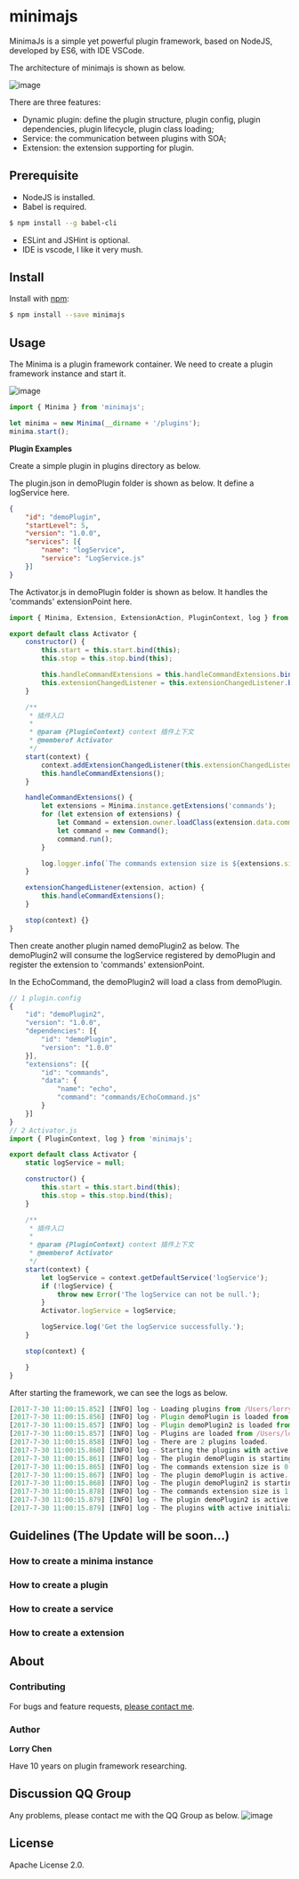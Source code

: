

# minimajs

MinimaJs is a simple yet powerful plugin framework, based on NodeJS, developed by ES6, with IDE VSCode.

The architecture of minimajs is shown as below.

![image](https://github.com/lorry2018/minimajs/blob/master/docs/imgs/arch.png)
 
There are three features:
+ Dynamic plugin: define the plugin structure, plugin config, plugin dependencies, plugin lifecycle, plugin class loading;
+ Service: the communication between plugins with SOA;
+ Extension: the extension supporting for plugin.

## Prerequisite
+ NodeJS is installed.
+ Babel is required.
```sh
$ npm install --g babel-cli
```
+ ESLint and JSHint is optional.
+ IDE is vscode, I like it very mush.

## Install

Install with [npm](https://www.npmjs.com/):

```sh
$ npm install --save minimajs
```

## Usage

The Minima is a plugin framework container. We need to create a plugin framework instance and start it.

![image](https://github.com/lorry2018/minimajs/blob/master/docs/imgs/index.png)

```js
import { Minima } from 'minimajs';

let minima = new Minima(__dirname + '/plugins');
minima.start();
```

**Plugin Examples**

Create a simple plugin in plugins directory as below.

The plugin.json in demoPlugin folder is shown as below. It define a logService here.
```json
{
    "id": "demoPlugin",
    "startLevel": 5,
    "version": "1.0.0",
    "services": [{
        "name": "logService",
        "service": "LogService.js"
    }]
}
```

The Activator.js in demoPlugin folder is shown as below. It handles the 'commands' extensionPoint here.

```js
import { Minima, Extension, ExtensionAction, PluginContext, log } from 'minimajs';

export default class Activator {
    constructor() {
        this.start = this.start.bind(this);
        this.stop = this.stop.bind(this);

        this.handleCommandExtensions = this.handleCommandExtensions.bind(this);
        this.extensionChangedListener = this.extensionChangedListener.bind(this);
    }

    /**
     * 插件入口
     * 
     * @param {PluginContext} context 插件上下文
     * @memberof Activator
     */
    start(context) {
        context.addExtensionChangedListener(this.extensionChangedListener);
        this.handleCommandExtensions();
    }

    handleCommandExtensions() {
        let extensions = Minima.instance.getExtensions('commands');
        for (let extension of extensions) {
            let Command = extension.owner.loadClass(extension.data.command).default;
            let command = new Command();
            command.run();
        }

        log.logger.info(`The commands extension size is ${extensions.size}.`);
    }

    extensionChangedListener(extension, action) {
        this.handleCommandExtensions();
    }

    stop(context) {}
}
```

Then create another plugin named demoPlugin2 as below. The demoPlugin2 will consume the logService registered by demoPlugin and register the extension to 'commands' extensionPoint. 

In the EchoCommand, the demoPlugin2 will load a class from demoPlugin.

```js
// 1 plugin.config
{
    "id": "demoPlugin2",
    "version": "1.0.0",
    "dependencies": [{
        "id": "demoPlugin",
        "version": "1.0.0"
    }],
    "extensions": [{
        "id": "commands",
        "data": {
            "name": "echo",
            "command": "commands/EchoCommand.js"
        }
    }]
}
// 2 Activator.js
import { PluginContext, log } from 'minimajs';

export default class Activator {
    static logService = null;

    constructor() {
        this.start = this.start.bind(this);
        this.stop = this.stop.bind(this);
    }

    /**
     * 插件入口
     * 
     * @param {PluginContext} context 插件上下文
     * @memberof Activator
     */
    start(context) {
        let logService = context.getDefaultService('logService');
        if (!logService) {
            throw new Error('The logService can not be null.');
        }
        Activator.logService = logService;

        logService.log('Get the logService successfully.');
    }

    stop(context) {

    }
}
```

After starting the framework, we can see the logs as below.

```js
[2017-7-30 11:00:15.852] [INFO] log - Loading plugins from /Users/lorry/VSCodeProjects/minima-github/minimajs/example/src/plugins.
[2017-7-30 11:00:15.856] [INFO] log - Plugin demoPlugin is loaded from /Users/lorry/VSCodeProjects/minima-github/minimajs/example/src/plugins/demoPlugin.
[2017-7-30 11:00:15.857] [INFO] log - Plugin demoPlugin2 is loaded from /Users/lorry/VSCodeProjects/minima-github/minimajs/example/src/plugins/demoPlugin2.
[2017-7-30 11:00:15.857] [INFO] log - Plugins are loaded from /Users/lorry/VSCodeProjects/minima-github/minimajs/example/src/plugins completed.
[2017-7-30 11:00:15.858] [INFO] log - There are 2 plugins loaded.
[2017-7-30 11:00:15.860] [INFO] log - Starting the plugins with active initializedState.
[2017-7-30 11:00:15.861] [INFO] log - The plugin demoPlugin is starting.
[2017-7-30 11:00:15.865] [INFO] log - The commands extension size is 0.
[2017-7-30 11:00:15.867] [INFO] log - The plugin demoPlugin is active.
[2017-7-30 11:00:15.868] [INFO] log - The plugin demoPlugin2 is starting.
[2017-7-30 11:00:15.878] [INFO] log - The commands extension size is 1.
[2017-7-30 11:00:15.879] [INFO] log - The plugin demoPlugin2 is active.
[2017-7-30 11:00:15.879] [INFO] log - The plugins with active initializedState are started.
```

## Guidelines (The Update will be soon...)

### How to create a minima instance
### How to create a plugin
### How to create a service
### How to create a extension

## About

### Contributing

For bugs and feature requests, [please contact me](mailto:23171532@qq.com).

### Author

**Lorry Chen**

Have 10 years on plugin framework researching.

## Discussion QQ Group

Any problems, please contact me with the QQ Group as below.
![image](https://github.com/lorry2018/minimajs/blob/master/docs/imgs/qqgroup.jpg)

## License

Apache License 2.0.